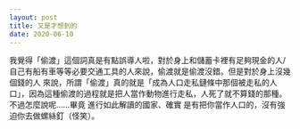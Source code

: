 ```yaml
---
layout: post
title: 又是才想到的
date: 2020-06-10
---
```

我覺得「偷渡」這個詞真是有點誤導人啦，對於身上和儲蓄卡裡有足夠現金的人/自己有船有車等等必要交通工具的人來說，偷渡就是偷渡沒錯。但是對於身上沒幾個錢的人
來說，所謂「偷渡」真的就是「成為人口走私鏈條中那個被走私的人口」，因為這種偷渡的過程就是把人當作動物進行走私，人死了就不算錢的那種。不過怎麼說呢……畢竟
進行如此解讀的國家、確實
是有把你當作人口的，沒有強迫你去做螺絲釘（怪笑）。
